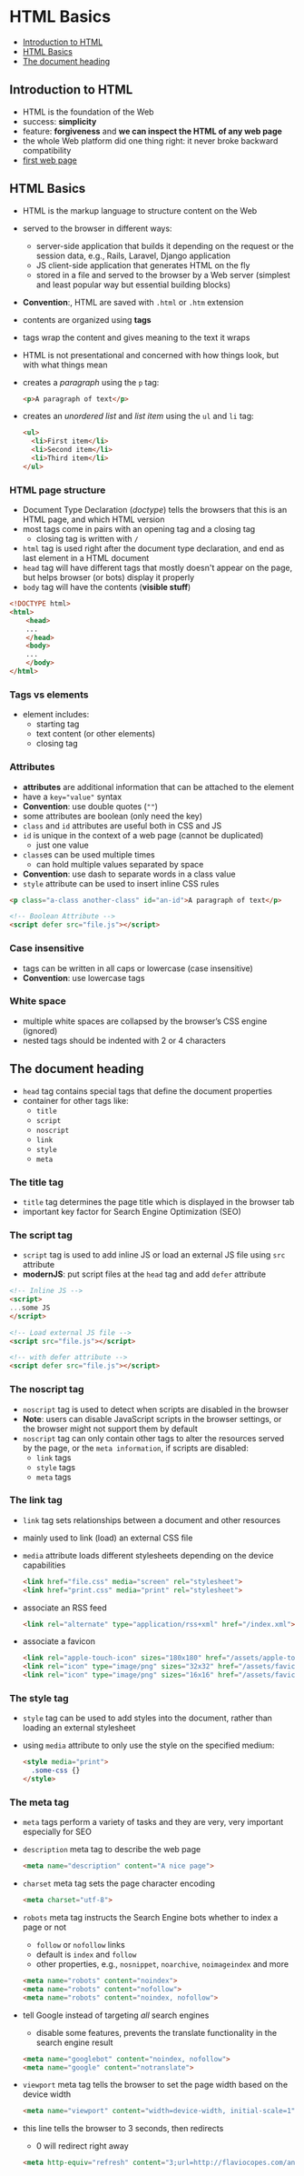 # HTML Basics

- [Introduction to HTML](#introduction-to-html)
- [HTML Basics](#html-basics)
- [The document heading](#the-document-heading)


## Introduction to HTML

- HTML is the foundation of the Web
- success: **simplicity**
- feature: **forgiveness** and **we can inspect the HTML of any web page**
- the whole Web platform did one thing right: it never broke backward compatibility
- [first web page](http://info.cern.ch/hypertext/WWW/TheProject.html)


## HTML Basics

- HTML is the markup language to structure content on the Web
- served to the browser in different ways:
  - server-side application that builds it depending on the request or the session data, e.g., Rails, Laravel, Django application
  - JS client-side application that generates HTML on the fly
  - stored in a file and served to the browser by a Web server (simplest and least popular way but essential building blocks)
- **Convention**:, HTML are saved with `.html` or `.htm` extension
- contents are organized using **tags**
- tags wrap the content and gives meaning to the text it wraps
- HTML is not presentational and concerned with how things look, but with what things mean
- creates a _paragraph_ using the `p` tag:

  ```html
  <p>A paragraph of text</p>
  ```

- creates an _unordered list_ and _list item_ using the `ul` and `li` tag:

  ```html
  <ul>
    <li>First item</li>
    <li>Second item</li>
    <li>Third item</li>
  </ul>
  ```

### HTML page structure

- Document Type Declaration (_doctype_) tells the browsers that this is an HTML page, and which HTML version
- most tags come in pairs with an opening tag and a closing tag
  - closing tag is written with `/`
- `html` tag is used right after the document type declaration, and end as last element in a HTML document
- `head` tag will have different tags that mostly doesn't appear on the page, but helps browser (or bots) display it properly
- `body` tag will have the contents (**visible stuff**)

```html
<!DOCTYPE html>
<html>
	<head>
	...
	</head>
	<body>
	...
	</body>
</html>
```

### Tags vs elements

- element includes:
  - starting tag
  - text content (or other elements)
  - closing tag

### Attributes

- **attributes** are additional information that can be attached to the element
- have a `key="value"` syntax
- **Convention**: use double quotes (`""`)
- some attributes are boolean (only need the key)  
- `class` and `id` attributes are useful both in CSS and JS
- `id` is unique in the context of a web page (cannot be duplicated)
  - just one value
- `class`es can be used multiple times
  - can hold multiple values separated by space
- **Convention**: use dash to separate words in a class value
- `style` attribute can be used to insert inline CSS rules

```html
<p class="a-class another-class" id="an-id">A paragraph of text</p>

<!-- Boolean Attribute -->
<script defer src="file.js"></script>
```

### Case insensitive

- tags can be written in all caps or lowercase (case insensitive)
- **Convention**: use lowercase tags

### White space

- multiple white spaces are collapsed by the browser’s CSS engine (ignored)
- nested tags should be indented with 2 or 4 characters

## The document heading

- `head` tag contains special tags that define the document properties
- container for other tags like:
  - `title`
  - `script`
  - `noscript`
  - `link`
  - `style`
  - `meta`

### The title tag

- `title` tag determines the page title which is displayed in the browser tab
- important key factor for Search Engine Optimization (SEO)

### The script tag

- `script` tag is used to add inline JS or load an external JS file using `src` attribute
- **modernJS**: put script files at the `head` tag and add `defer` attribute

```html
<!-- Inline JS -->
<script>
...some JS
</script>

<!-- Load external JS file -->
<script src="file.js"></script>

<!-- with defer attribute -->
<script defer src="file.js"></script> 
```

### The noscript tag

- `noscript` tag is used to detect when scripts are disabled in the browser
- **Note**: users can disable JavaScript scripts in the browser settings, or the browser might not support them by default
- `noscript` tag can only contain other tags to alter the resources served by the page, or the `meta information`, if scripts are disabled:
  - `link` tags
  - `style` tags
  - `meta` tags

### The link tag

- `link` tag sets relationships between a document and other resources
- mainly used to link (load) an external CSS file
- `media` attribute loads different stylesheets depending on the device capabilities

  ```html
  <link href="file.css" media="screen" rel="stylesheet">
  <link href="print.css" media="print" rel="stylesheet">
  ```

- associate an RSS feed

  ```html
  <link rel="alternate" type="application/rss+xml" href="/index.xml">
  ```

- associate a favicon

  ```html
  <link rel="apple-touch-icon" sizes="180x180" href="/assets/apple-touch-icon.png">
  <link rel="icon" type="image/png" sizes="32x32" href="/assets/favicon-32x32.png">
  <link rel="icon" type="image/png" sizes="16x16" href="/assets/favicon-16x16.png">
  ```

### The style tag

- `style` tag can be used to add styles into the document, rather than loading an external stylesheet
- using `media` attribute to only use the style on the specified medium:

  ```html
  <style media="print">
    .some-css {}
  </style>
  ```

### The meta tag

- `meta` tags perform a variety of tasks and they are very, very important especially for SEO
- `description` meta tag to describe the web page

  ```html
  <meta name="description" content="A nice page">
  ```

- `charset` meta tag sets the page character encoding

  ```html
  <meta charset="utf-8">
  ```

- `robots` meta tag instructs the Search Engine bots whether to index a page or not
  - `follow` or `nofollow` links
  - default is `index` and `follow`
  - other properties, e.g., `nosnippet`, `noarchive`, `noimageindex` and more

  ```html
  <meta name="robots" content="noindex">
  <meta name="robots" content="nofollow">
  <meta name="robots" content="noindex, nofollow">
  ```

- tell Google instead of targeting _all_ search engines
  - disable some features, prevents the translate functionality in the search engine result

  ```html
  <meta name="googlebot" content="noindex, nofollow">
  <meta name="google" content="notranslate">
  ```

- `viewport` meta tag tells the browser to set the page width based on the device width

  ```html
  <meta name="viewport" content="width=device-width, initial-scale=1">
  ```

- this line tells the browser to 3 seconds, then redirects
  - 0 will redirect right away

  ```html
  <meta http-equiv="refresh" content="3;url=http://flaviocopes.com/another-page">
  ```
